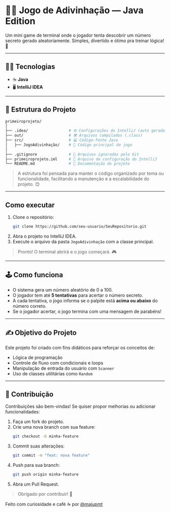 # 😶‍🌫️ Jogo de Adivinhação — Java Edition

Um mini game de terminal onde o jogador tenta descobrir um número secreto gerado aleatoriamente. Simples, divertido e ótimo pra treinar lógica! 🧠

---

## 👩‍💻 Tecnologias

- ☕ **Java**
- 🖥 **IntelliJ IDEA**

---

## 📁 Estrutura do Projeto

```bash
primeiroprojeto/
│
├── .idea/                  # ⚙️ Configurações do IntelliJ (auto gerado)
├── out/                    # 🛠️ Arquivos compilados (.class)
├── src/                    # 💻 Código-fonte Java
│   ├── JogoAdivinhação/    # 🎯 Código principal do jogo
│
├── .gitignore              # 🙈 Arquivos ignorados pelo Git
├── primeiroprojeto.iml     # 🧠 Arquivo de configuração do IntelliJ
└── README.md               # 📘 Documentação do projeto
```

> A estrutura foi pensada para manter o código organizado por tema ou funcionalidade, facilitando a manutenção e a escalabilidade do projeto. 😊

---

##  Como executar

1. Clone o repositório:
   ```bash
   git clone https://github.com/seu-usuario/SeuRepositorio.git
   ```
2. Abra o projeto no IntelliJ IDEA.
3. Execute o arquivo da pasta `JogoAdivinhação` com a classe principal.

> Pronto! O terminal abrirá e o jogo começará. 🎮

---

## 🕹️ Como funciona

- O sistema gera um número aleatório de 0 a 100.
- O jogador tem até **5 tentativas** para acertar o número secreto.
- A cada tentativa, o jogo informa se o palpite está **acima ou abaixo** do número correto.
- Se o jogador acertar, o jogo termina com uma mensagem de parabéns!

---

## ✍️ Objetivo do Projeto

Este projeto foi criado com fins didáticos para reforçar os conceitos de:

- Lógica de programação
- Controle de fluxo com condicionais e loops
- Manipulação de entrada do usuário com `Scanner`
- Uso de classes utilitárias como `Random`

---

## 🤝 Contribuição

Contribuições são bem-vindas! Se quiser propor melhorias ou adicionar funcionalidades:

1. Faça um fork do projeto.
2. Crie uma nova branch com sua feature:
   ```bash
   git checkout -b minha-feature
   ```
3. Commit suas alterações:
   ```bash
   git commit -m "feat: nova feature"
   ```
4. Push para sua branch:
   ```bash
   git push origin minha-feature
   ```
5. Abra um Pull Request.

> Obrigado por contribuir! 💙


Feito com curiosidade e café ☕ por [@majupmt](https://github.com/majupmt)
